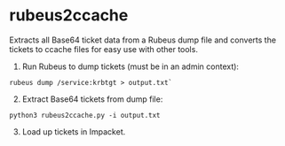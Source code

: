 # rubeus2ccache

Extracts all Base64 ticket data from a Rubeus dump file and converts the tickets to ccache files for easy use with other tools. 

1. Run Rubeus to dump tickets (must be in an admin context):

```
rubeus dump /service:krbtgt > output.txt`
```

2. Extract Base64 tickets from dump file:

```
python3 rubeus2ccache.py -i output.txt
```

3. Load up tickets in Impacket. 
